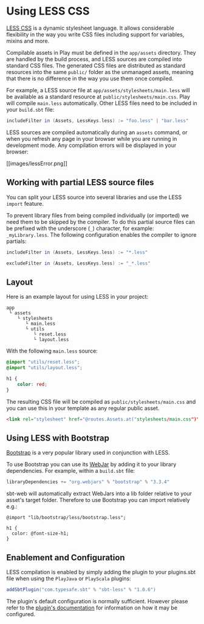 <!--- Copyright (C) 2009-2016 Typesafe Inc. <http://www.typesafe.com> -->
# Using LESS CSS

[LESS CSS](http://lesscss.org/) is a dynamic stylesheet language. It allows considerable flexibility in the way you write CSS files including support for variables, mixins and more.

Compilable assets in Play must be defined in the `app/assets` directory. They are handled by the build process, and LESS sources are compiled into standard CSS files. The generated CSS files are distributed as standard resources into the same `public/` folder as the unmanaged assets, meaning that there is no difference in the way you use them once compiled.

For example, a LESS source file at `app/assets/stylesheets/main.less` will be available as a standard resource at `public/stylesheets/main.css`.  Play will compile `main.less` automatically.  Other LESS files need to be included in your `build.sbt` file:

```scala
includeFilter in (Assets, LessKeys.less) := "foo.less" | "bar.less"
```

LESS sources are compiled automatically during an `assets` command, or when you refresh any page in your browser while you are running in development mode. Any compilation errors will be displayed in your browser:

[[images/lessError.png]]

## Working with partial LESS source files

You can split your LESS source into several libraries and use the LESS `import` feature. 

To prevent library files from being compiled individually (or imported) we need them to be skipped by the compiler. To do this partial source files can be prefixed with the underscore (`_`) character, for example: `_myLibrary.less`. The following configuration enables the compiler to ignore partials:

```scala
includeFilter in (Assets, LessKeys.less) := "*.less"

excludeFilter in (Assets, LessKeys.less) := "_*.less"
```


## Layout

Here is an example layout for using LESS in your project:

```
app
 └ assets
    └ stylesheets
       └ main.less
       └ utils
          └ reset.less
          └ layout.less    
```

With the following `main.less` source:

```css
@import "utils/reset.less";
@import "utils/layout.less";

h1 {
    color: red;
}
```

The resulting CSS file will be compiled as `public/stylesheets/main.css` and you can use this in your template as any regular public asset.

```html
<link rel="stylesheet" href="@routes.Assets.at("stylesheets/main.css")">
```

## Using LESS with Bootstrap

[Bootstrap](http://getbootstrap.com/css/) is a very popular library used in conjunction with LESS.

To use Bootstrap you can use its [WebJar](http://www.webjars.org/) by adding it to your library dependencies. For example, within a `build.sbt` file:

```scala
libraryDependencies += "org.webjars" % "bootstrap" % "3.3.4"
```

sbt-web will automatically extract WebJars into a lib folder relative to your asset's target folder. Therefore to use Bootstrap you can import relatively e.g.:

```less
@import "lib/bootstrap/less/bootstrap.less";

h1 {
  color: @font-size-h1;
}
```

## Enablement and Configuration

LESS compilation is enabled by simply adding the plugin to your plugins.sbt file when using the `PlayJava` or `PlayScala` plugins:

```scala
addSbtPlugin("com.typesafe.sbt" % "sbt-less" % "1.0.6")
```

The plugin's default configuration is normally sufficient. However please refer to the [plugin's documentation](https://github.com/sbt/sbt-less#sbt-less) for information on how it may be configured.

